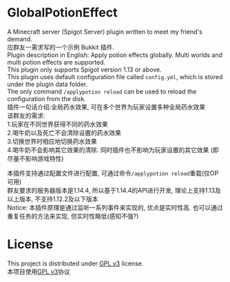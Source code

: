 # GlobalPotionEffect
A Minecraft server (Spigot Server) plugin written to meet my friend's demand.  
应群友一需求写的一个示例 Bukkit 插件.  
Plugin description in English: Apply potion effects globally. Multi worlds and multi potion effects are supported.  
This plugin only supports Spigot version 1.13 or above.  
This plugin uses default configuration file called `config.yml`, which is stored under the plugin data folder.  
The only command `/applypotion reload` can be used to reload the configuration from the disk.  
插件一句话介绍:全局药水效果, 可在多个世界为玩家设置多种全局药水效果  
该群友的需求:  
1.玩家在不同世界获得不同的药水效果  
2.喝牛奶以及死亡不会清除设置的药水效果  
3.切换世界时相应地切换药水效果  
4.喝牛奶不会影响其它效果的清除. 同时插件也不影响为玩家设置的其它效果 (即尽量不影响游戏特性)  

本插件支持通过配置文件进行配置, 可通过命令`/applypotion reload`重载(仅OP可用)  
群友要求的服务器版本是1.14.4, 所以基于1.14.4的API进行开发, 理论上支持1.13及以上版本, 不支持1.12.2及以下版本  
Notice: 本插件原理是通过监听一系列事件来实现的, 优点是实时性高. 也可以通过重复任务的方法来实现, 但实时性略低(感知不强?)  
# License
This project is distributed under [GPL v3](https://www.gnu.org/licenses/gpl-3.0.html) license.  
本项目使用[GPL v3](https://www.gnu.org/licenses/gpl-3.0.html)协议